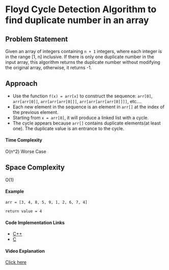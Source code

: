 # Floyd Cycle Detection Algorithm to find duplicate number in an array

## Problem Statement

Given an array of integers containing `n + 1` integers, where each integer is in the range [1, n] inclusive. If there is only one duplicate number in the input array, this algorithm returns the duplicate number without modifying the original array, otherwise, it returns -1.

## Approach

- Use the function `f(x) = arr[x]` to construct the sequence: 
`arr[0]`, `arr[arr[0]]`, `arr[arr[arr[0]]]`, `arr[arr[arr[arr[0]]]]`, etc....
- Each new element in the sequence is an element in `arr[]` at the index of the previous element.
- Starting from `x = arr[0]`, it will produce a linked list with a cycle.
- The cycle appears because `arr[]` contains duplicate elements(at least one). The duplicate value is an entrance to the cycle. 

#### Time Complexity

O(n^2) Worse Case

## Space Complexity

O(1) 

#### Example

```
arr = [3, 4, 8, 5, 9, 1, 2, 6, 7, 4]  

return value = 4

```

#### Code Implementation Links

- [C++](https://github.com/TheAlgorithms/C-Plus-Plus/blob/master/search/floyd_cycle_detection_algo.cpp)
- [C](https://github.com/TheAlgorithms/C/blob/master/searching/floyd_cycle_detection_algorithm.c)

#### Video Explanation

[Click here](https://www.youtube.com/watch?v=B6smdk7pZ14)

